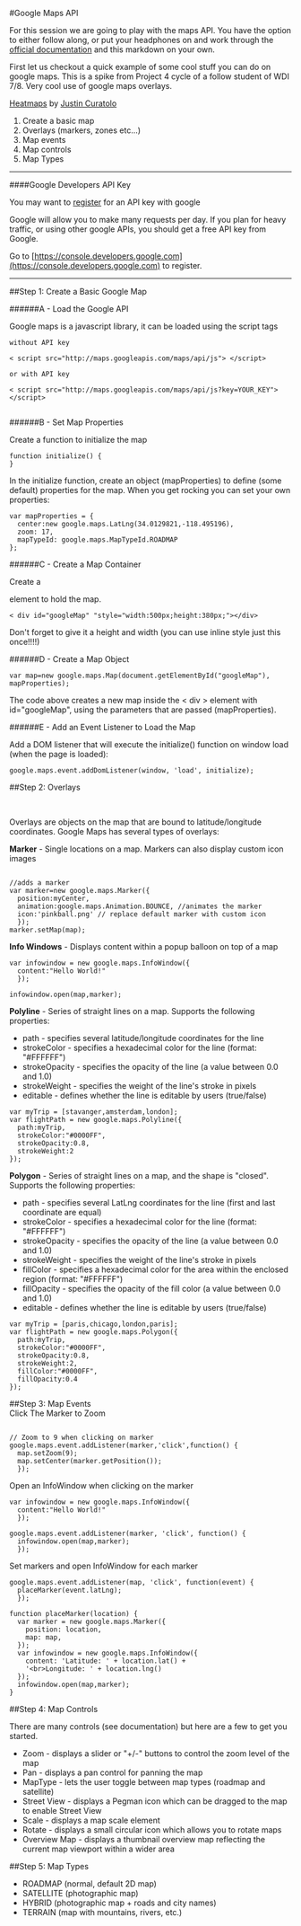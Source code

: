 #Google Maps API

For this session we are going to play with the maps API. You have the option to either follow along, or put your headphones on and work through the [official documentation](https://developers.google.com/maps/documentation/javascript/reference) and this markdown on your own. 

First let us checkout a quick example of some cool stuff you can do on google maps. This is a spike from Project 4 cycle of a follow student of WDI 7/8. Very cool use of google maps overlays. 

[Heatmaps](http://heat-maps.herokuapp.com/) by [Justin Curatolo](https://github.com/jcuratolo)



1. Create a basic map
2. Overlays (markers, zones etc...)
3. Map events
4. Map controls
5. Map Types


---
####Google Developers API Key

You may want to [register](https://console.developers.google.com) for an API key with google

Google will allow you to make many requests per day. If you plan for heavy traffic, or using other google APIs, you should get a free API key from Google.

Go to [https://console.developers.google.com](https://console.developers.google.com) to register.


---



##Step 1: Create a Basic Google Map

######A - Load the Google API

Google maps is a javascript library, it can be loaded using the script tags
	
```
without API key

< script src="http://maps.googleapis.com/maps/api/js"> </script>

or with API key

< script src="http://maps.googleapis.com/maps/api/js?key=YOUR_KEY"></script>


```

######B - Set Map Properties

Create a function to initialize the map

```
function initialize() {
}

```

In the initialize function, create an object (mapProperties) to define (some default) properties for the map. When you get rocking you can set your own properties:

```
var mapProperties = {
  center:new google.maps.LatLng(34.0129821,-118.495196),
  zoom: 17,
  mapTypeId: google.maps.MapTypeId.ROADMAP
};

```

######C - Create a Map Container

Create a <div> element to hold the map.

```
< div id="googleMap" "style="width:500px;height:380px;"></div>

```

Don't forget to give it a height and width (you can use inline style just this once!!!!)


######D - Create a Map Object

``` 
var map=new google.maps.Map(document.getElementById("googleMap"), mapProperties);

```

The code above creates a new map inside the < div > element with id="googleMap", using the parameters that are passed (mapProperties).



######E - Add an Event Listener to Load the Map

Add a DOM listener that will execute the initialize() function on window load (when the page is loaded):

```
google.maps.event.addDomListener(window, 'load', initialize);

```

##Step 2: Overlays

<br/>

Overlays are objects on the map that are bound to latitude/longitude coordinates. Google Maps has several types of overlays:

**Marker** - Single locations on a map. Markers can also display custom icon images

```

//adds a marker
var marker=new google.maps.Marker({
  position:myCenter, 
  animation:google.maps.Animation.BOUNCE, //animates the marker
  icon:'pinkball.png' // replace default marker with custom icon
  });
marker.setMap(map);

```


**Info Windows** - Displays content within a popup balloon on top of a map

```
var infowindow = new google.maps.InfoWindow({
  content:"Hello World!"
  });

infowindow.open(map,marker);

```

**Polyline** - Series of straight lines on a map. Supports the following properties:

* path - specifies several latitude/longitude coordinates for the line
* strokeColor - specifies a hexadecimal color for the line (format: "#FFFFFF")
* strokeOpacity - specifies the opacity of the line (a value between 0.0 and 1.0)
* strokeWeight - specifies the weight of the line's stroke in pixels
* editable - defines whether the line is editable by users (true/false)

```
var myTrip = [stavanger,amsterdam,london];
var flightPath = new google.maps.Polyline({
  path:myTrip,
  strokeColor:"#0000FF",
  strokeOpacity:0.8,
  strokeWeight:2
});
```

**Polygon** - Series of straight lines on a map, and the shape is "closed". Supports the following properties:

* path - specifies several LatLng coordinates for the line (first and last coordinate are equal)
* strokeColor - specifies a hexadecimal color for the line (format: "#FFFFFF")
* strokeOpacity - specifies the opacity of the line (a value between 0.0 and 1.0)
* strokeWeight - specifies the weight of the line's stroke in pixels
* fillColor - specifies a hexadecimal color for the area within the enclosed region (format: "#FFFFFF")
* fillOpacity - specifies the opacity of the fill color (a value between 0.0 and 1.0)
* editable - defines whether the line is editable by users (true/false)

```
var myTrip = [paris,chicago,london,paris];
var flightPath = new google.maps.Polygon({
  path:myTrip,
  strokeColor:"#0000FF",
  strokeOpacity:0.8,
  strokeWeight:2,
  fillColor:"#0000FF",
  fillOpacity:0.4
});

```

##Step 3: Map Events
<br/>
Click The Marker to Zoom

```

// Zoom to 9 when clicking on marker
google.maps.event.addListener(marker,'click',function() {
  map.setZoom(9);
  map.setCenter(marker.getPosition());
  });

```

Open an InfoWindow when clicking on the marker


```
var infowindow = new google.maps.InfoWindow({
  content:"Hello World!"
  });

google.maps.event.addListener(marker, 'click', function() {
  infowindow.open(map,marker);
  });
```


Set markers and open InfoWindow for each marker

```
google.maps.event.addListener(map, 'click', function(event) {
  placeMarker(event.latLng);
  });

function placeMarker(location) {
  var marker = new google.maps.Marker({
    position: location,
    map: map,
  });
  var infowindow = new google.maps.InfoWindow({
    content: 'Latitude: ' + location.lat() +
    '<br>Longitude: ' + location.lng()
  });
  infowindow.open(map,marker);
}
```
##Step 4: Map Controls

There are many controls (see documentation) but here are a few to get you started. 

* Zoom - displays a slider or "+/-" buttons to control the zoom level of the map
* Pan - displays a pan control for panning the map
* MapType - lets the user toggle between map types (roadmap and satellite)
* Street View - displays a Pegman icon which can be dragged to the map to enable Street View
* Scale - displays a map scale element
* Rotate - displays a small circular icon which allows you to rotate maps
* Overview Map - displays a thumbnail overview map reflecting the current map viewport within a wider area

##Step 5: Map Types



* ROADMAP (normal, default 2D map)
* SATELLITE (photographic map)
* HYBRID (photographic map + roads and city names)
* TERRAIN (map with mountains, rivers, etc.)